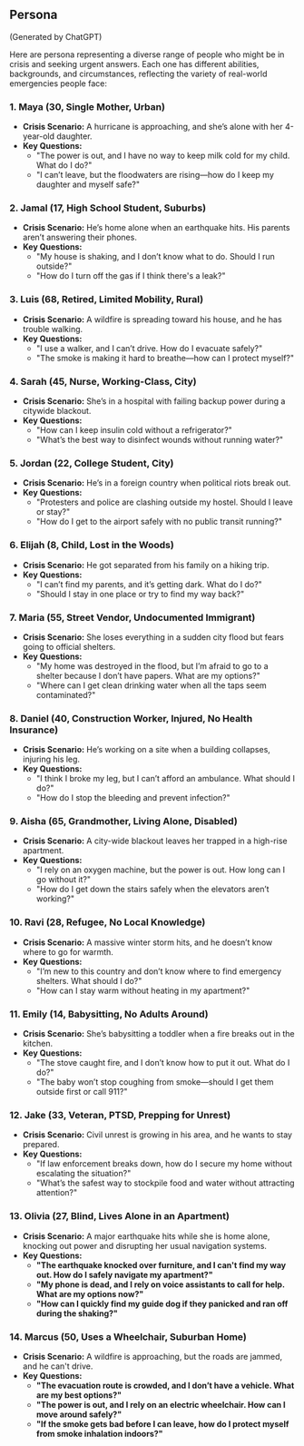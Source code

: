 ## Persona

(Generated by ChatGPT)

Here are persona representing a diverse range of people who might be in crisis and seeking urgent answers. Each one has different abilities, backgrounds, and circumstances, reflecting the variety of real-world emergencies people face:

### **1. Maya (30, Single Mother, Urban)**
- **Crisis Scenario:** A hurricane is approaching, and she’s alone with her 4-year-old daughter.
- **Key Questions:**
  - "The power is out, and I have no way to keep milk cold for my child. What do I do?"
  - "I can’t leave, but the floodwaters are rising—how do I keep my daughter and myself safe?"

### **2. Jamal (17, High School Student, Suburbs)**
- **Crisis Scenario:** He’s home alone when an earthquake hits. His parents aren’t answering their phones.
- **Key Questions:**
  - "My house is shaking, and I don’t know what to do. Should I run outside?"
  - "How do I turn off the gas if I think there's a leak?"

### **3. Luis (68, Retired, Limited Mobility, Rural)**
- **Crisis Scenario:** A wildfire is spreading toward his house, and he has trouble walking.
- **Key Questions:**
  - "I use a walker, and I can’t drive. How do I evacuate safely?"
  - "The smoke is making it hard to breathe—how can I protect myself?"

### **4. Sarah (45, Nurse, Working-Class, City)**
- **Crisis Scenario:** She’s in a hospital with failing backup power during a citywide blackout.
- **Key Questions:**
  - "How can I keep insulin cold without a refrigerator?"
  - "What’s the best way to disinfect wounds without running water?"

### **5. Jordan (22, College Student, City)**
- **Crisis Scenario:** He’s in a foreign country when political riots break out.
- **Key Questions:**
  - "Protesters and police are clashing outside my hostel. Should I leave or stay?"
  - "How do I get to the airport safely with no public transit running?"

### **6. Elijah (8, Child, Lost in the Woods)**
- **Crisis Scenario:** He got separated from his family on a hiking trip.
- **Key Questions:**
  - "I can’t find my parents, and it’s getting dark. What do I do?"
  - "Should I stay in one place or try to find my way back?"

### **7. Maria (55, Street Vendor, Undocumented Immigrant)**
- **Crisis Scenario:** She loses everything in a sudden city flood but fears going to official shelters.
- **Key Questions:**
  - "My home was destroyed in the flood, but I’m afraid to go to a shelter because I don’t have papers. What are my options?"
  - "Where can I get clean drinking water when all the taps seem contaminated?"

### **8. Daniel (40, Construction Worker, Injured, No Health Insurance)**
- **Crisis Scenario:** He’s working on a site when a building collapses, injuring his leg.
- **Key Questions:**
  - "I think I broke my leg, but I can’t afford an ambulance. What should I do?"
  - "How do I stop the bleeding and prevent infection?"

### **9. Aisha (65, Grandmother, Living Alone, Disabled)**
- **Crisis Scenario:** A city-wide blackout leaves her trapped in a high-rise apartment.
- **Key Questions:**
  - "I rely on an oxygen machine, but the power is out. How long can I go without it?"
  - "How do I get down the stairs safely when the elevators aren’t working?"

### **10. Ravi (28, Refugee, No Local Knowledge)**
- **Crisis Scenario:** A massive winter storm hits, and he doesn’t know where to go for warmth.
- **Key Questions:**
  - "I’m new to this country and don’t know where to find emergency shelters. What should I do?"
  - "How can I stay warm without heating in my apartment?"

### **11. Emily (14, Babysitting, No Adults Around)**
- **Crisis Scenario:** She’s babysitting a toddler when a fire breaks out in the kitchen.
- **Key Questions:**
  - "The stove caught fire, and I don’t know how to put it out. What do I do?"
  - "The baby won’t stop coughing from smoke—should I get them outside first or call 911?"

### **12. Jake (33, Veteran, PTSD, Prepping for Unrest)**
- **Crisis Scenario:** Civil unrest is growing in his area, and he wants to stay prepared.
- **Key Questions:**
  - "If law enforcement breaks down, how do I secure my home without escalating the situation?"
  - "What’s the safest way to stockpile food and water without attracting attention?"

### **13. Olivia (27, Blind, Lives Alone in an Apartment)**
- **Crisis Scenario:** A major earthquake hits while she is home alone, knocking out power and disrupting her usual navigation systems.
- **Key Questions:**
  - **"The earthquake knocked over furniture, and I can't find my way out. How do I safely navigate my apartment?"**
  - **"My phone is dead, and I rely on voice assistants to call for help. What are my options now?"**
  - **"How can I quickly find my guide dog if they panicked and ran off during the shaking?"**

### **14. Marcus (50, Uses a Wheelchair, Suburban Home)**
- **Crisis Scenario:** A wildfire is approaching, but the roads are jammed, and he can't drive.
- **Key Questions:**
  - **"The evacuation route is crowded, and I don’t have a vehicle. What are my best options?"**
  - **"The power is out, and I rely on an electric wheelchair. How can I move around safely?"**
  - **"If the smoke gets bad before I can leave, how do I protect myself from smoke inhalation indoors?"**
